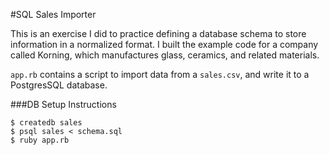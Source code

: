 #SQL Sales Importer

This is an exercise I did to practice defining a database schema to store information in a normalized format. I built the example code for a company called Korning, which manufactures glass, ceramics, and related materials.

`app.rb` contains a script to import data from a `sales.csv`, and write it to a PostgresSQL database.

###DB Setup Instructions

```no-highlight
$ createdb sales
$ psql sales < schema.sql
$ ruby app.rb
```
